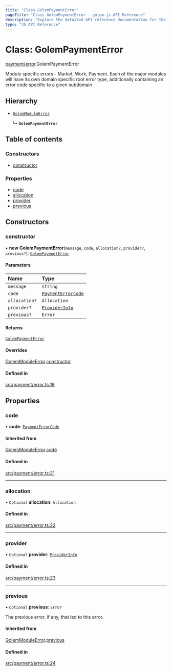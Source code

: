 ```yaml
---
title: "Class GolemPaymentError"
pageTitle: "Class GolemPaymentError - golem-js API Reference"
description: "Explore the detailed API reference documentation for the Class GolemPaymentError within the golem-js SDK for the Golem Network."
type: "JS API Reference"
---
```

# Class: GolemPaymentError

[payment/error](../modules/payment_error).GolemPaymentError

Module specific errors - Market, Work, Payment.
Each of the major modules will have its own domain specific root error type,
additionally containing an error code specific to a given subdomain

## Hierarchy

- [`GolemModuleError`](error_golem_error.GolemModuleError)

  ↳ **`GolemPaymentError`**

## Table of contents

### Constructors

- [constructor](payment_error.GolemPaymentError#constructor)

### Properties

- [code](payment_error.GolemPaymentError#code)
- [allocation](payment_error.GolemPaymentError#allocation)
- [provider](payment_error.GolemPaymentError#provider)
- [previous](payment_error.GolemPaymentError#previous)

## Constructors

### constructor

• **new GolemPaymentError**(`message`, `code`, `allocation?`, `provider?`, `previous?`): [`GolemPaymentError`](payment_error.GolemPaymentError)

#### Parameters

| Name | Type |
| :------ | :------ |
| `message` | `string` |
| `code` | [`PaymentErrorCode`](../enums/payment_error.PaymentErrorCode) |
| `allocation?` | `Allocation` |
| `provider?` | [`ProviderInfo`](../interfaces/agreement_agreement.ProviderInfo) |
| `previous?` | `Error` |

#### Returns

[`GolemPaymentError`](payment_error.GolemPaymentError)

#### Overrides

[GolemModuleError](error_golem_error.GolemModuleError).[constructor](error_golem_error.GolemModuleError#constructor)

#### Defined in

[src/payment/error.ts:19](https://github.com/golemfactory/golem-js/blob/4182943/src/payment/error.ts#L19)

## Properties

### code

• **code**: [`PaymentErrorCode`](../enums/payment_error.PaymentErrorCode)

#### Inherited from

[GolemModuleError](error_golem_error.GolemModuleError).[code](error_golem_error.GolemModuleError#code)

#### Defined in

[src/payment/error.ts:21](https://github.com/golemfactory/golem-js/blob/4182943/src/payment/error.ts#L21)

___

### allocation

• `Optional` **allocation**: `Allocation`

#### Defined in

[src/payment/error.ts:22](https://github.com/golemfactory/golem-js/blob/4182943/src/payment/error.ts#L22)

___

### provider

• `Optional` **provider**: [`ProviderInfo`](../interfaces/agreement_agreement.ProviderInfo)

#### Defined in

[src/payment/error.ts:23](https://github.com/golemfactory/golem-js/blob/4182943/src/payment/error.ts#L23)

___

### previous

• `Optional` **previous**: `Error`

The previous error, if any, that led to this error.

#### Inherited from

[GolemModuleError](error_golem_error.GolemModuleError).[previous](error_golem_error.GolemModuleError#previous)

#### Defined in

[src/payment/error.ts:24](https://github.com/golemfactory/golem-js/blob/4182943/src/payment/error.ts#L24)
